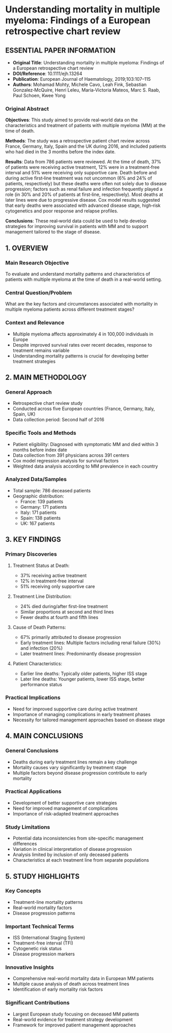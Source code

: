 # Understanding mortality in multiple myeloma: Findings of a European retrospective chart review

## ESSENTIAL PAPER INFORMATION
- **Original Title**: Understanding mortality in multiple myeloma: Findings of a European retrospective chart review
- **DOI/Reference**: 10.1111/ejh.13264
- **Publication**: European Journal of Haematology, 2019;103:107–115
- **Authors**: Mohamad Mohty, Michele Cavo, Leah Fink, Sebastian Gonzalez‐McQuire, Henri Leleu, Maria‐Victoria Mateos, Marc S. Raab, Paul Schoen, Kwee Yong

### Original Abstract
**Objectives**: This study aimed to provide real‐world data on the characteristics and treatment of patients with multiple myeloma (MM) at the time of death.

**Methods**: The study was a retrospective patient chart review across France, Germany, Italy, Spain and the UK during 2016, and included patients who had died in the 3 months before the index date.

**Results**: Data from 786 patients were reviewed. At the time of death, 37% of patients were receiving active treatment, 12% were in a treatment‐free interval and 51% were receiving only supportive care. Death before and during active first‐line treatment was not uncommon (6% and 24% of patients, respectively) but these deaths were often not solely due to disease progression; factors such as renal failure and infection frequently played a role (in 30% and 20% of patients at first‐line, respectively). Most deaths at later lines were due to progressive disease. Cox model results suggested that early deaths were associated with advanced disease stage, high‐risk cytogenetics and poor response and relapse profiles.

**Conclusions**: These real‐world data could be used to help develop strategies for improving survival in patients with MM and to support management tailored to the stage of disease.

## 1. OVERVIEW
### Main Research Objective
To evaluate and understand mortality patterns and characteristics of patients with multiple myeloma at the time of death in a real-world setting.

### Central Question/Problem
What are the key factors and circumstances associated with mortality in multiple myeloma patients across different treatment stages?

### Context and Relevance
- Multiple myeloma affects approximately 4 in 100,000 individuals in Europe
- Despite improved survival rates over recent decades, response to treatment remains variable
- Understanding mortality patterns is crucial for developing better treatment strategies

## 2. MAIN METHODOLOGY
### General Approach
- Retrospective chart review study
- Conducted across five European countries (France, Germany, Italy, Spain, UK)
- Data collection period: Second half of 2016

### Specific Tools and Methods
- Patient eligibility: Diagnosed with symptomatic MM and died within 3 months before index date
- Data collection from 391 physicians across 391 centers
- Cox model regression analysis for survival factors
- Weighted data analysis according to MM prevalence in each country

### Analyzed Data/Samples
- Total sample: 786 deceased patients
- Geographic distribution:
  - France: 139 patients
  - Germany: 171 patients
  - Italy: 171 patients
  - Spain: 138 patients
  - UK: 167 patients

## 3. KEY FINDINGS
### Primary Discoveries
1. Treatment Status at Death:
   - 37% receiving active treatment
   - 12% in treatment-free interval
   - 51% receiving only supportive care

2. Treatment Line Distribution:
   - 24% died during/after first-line treatment
   - Similar proportions at second and third lines
   - Fewer deaths at fourth and fifth lines

3. Cause of Death Patterns:
   - 67% primarily attributed to disease progression
   - Early treatment lines: Multiple factors including renal failure (30%) and infection (20%)
   - Later treatment lines: Predominantly disease progression

4. Patient Characteristics:
   - Earlier line deaths: Typically older patients, higher ISS stage
   - Later line deaths: Younger patients, lower ISS stage, better performance status

### Practical Implications
- Need for improved supportive care during active treatment
- Importance of managing complications in early treatment phases
- Necessity for tailored management approaches based on disease stage

## 4. MAIN CONCLUSIONS
### General Conclusions
- Deaths during early treatment lines remain a key challenge
- Mortality causes vary significantly by treatment stage
- Multiple factors beyond disease progression contribute to early mortality

### Practical Applications
- Development of better supportive care strategies
- Need for improved management of complications
- Importance of risk-adapted treatment approaches

### Study Limitations
- Potential data inconsistencies from site-specific management differences
- Variation in clinical interpretation of disease progression
- Analysis limited by inclusion of only deceased patients
- Characteristics at each treatment line from separate populations

## 5. STUDY HIGHLIGHTS
### Key Concepts
- Treatment-line mortality patterns
- Real-world mortality factors
- Disease progression patterns

### Important Technical Terms
- ISS (International Staging System)
- Treatment-free interval (TFI)
- Cytogenetic risk status
- Disease progression markers

### Innovative Insights
- Comprehensive real-world mortality data in European MM patients
- Multiple cause analysis of death across treatment lines
- Identification of early mortality risk factors

### Significant Contributions
- Largest European study focusing on deceased MM patients
- Real-world evidence for treatment strategy development
- Framework for improved patient management approaches